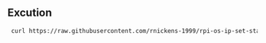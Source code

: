 ## Excution
```bash
 curl https://raw.githubusercontent.com/rnickens-1999/rpi-os-ip-set-static/refs/heads/main/install | sudo bash
```
